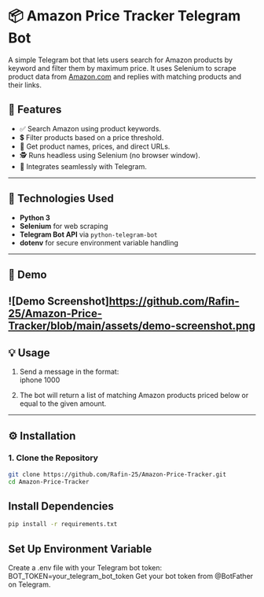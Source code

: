# 📦 Amazon Price Tracker Telegram Bot

A simple Telegram bot that lets users search for Amazon products by keyword and filter them by maximum price. It uses Selenium to scrape product data from [Amazon.com](https://amazon.com) and replies with matching products and their links.

## 🚀 Features

- ✅ Search Amazon using product keywords.
- 💲 Filter products based on a price threshold.
- 📩 Get product names, prices, and direct URLs.
- 🕵️ Runs headless using Selenium (no browser window).
- 📱 Integrates seamlessly with Telegram.

---

## 🔧 Technologies Used

- **Python 3**
- **Selenium** for web scraping
- **Telegram Bot API** via `python-telegram-bot`
- **dotenv** for secure environment variable handling

---

## 📸 Demo

![Demo Screenshot]https://github.com/Rafin-25/Amazon-Price-Tracker/blob/main/assets/demo-screenshot.png
---

## 💡 Usage

1. Send a message in the format:  
iphone 1000


2. The bot will return a list of matching Amazon products priced below or equal to the given amount.

---

## ⚙️ Installation

### 1. Clone the Repository

```bash
git clone https://github.com/Rafin-25/Amazon-Price-Tracker.git
cd Amazon-Price-Tracker
```
## Install Dependencies
```bash
pip install -r requirements.txt
```

## Set Up Environment Variable
Create a .env file with your Telegram bot token:
BOT_TOKEN=your_telegram_bot_token
Get your bot token from @BotFather on Telegram.



